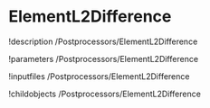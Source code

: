 <!-- MOOSE Documentation Stub: Remove this when content is added. -->

# ElementL2Difference
!description /Postprocessors/ElementL2Difference

!parameters /Postprocessors/ElementL2Difference

!inputfiles /Postprocessors/ElementL2Difference

!childobjects /Postprocessors/ElementL2Difference
